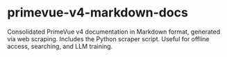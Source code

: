 # primevue-v4-markdown-docs
Consolidated PrimeVue v4 documentation in Markdown format, generated via web scraping. Includes the Python scraper script. Useful for offline access, searching, and LLM training.
